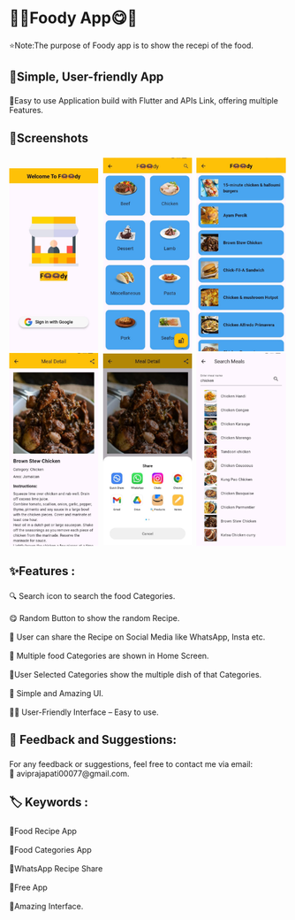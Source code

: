 <h1 align="left">🍩😋Foody App😋🍩</h1>

###

<p align="left">⭐Note:The purpose of Foody app is to show the recepi of the food.</p>

###

<h2 align="left">📱Simple, User-friendly App</h2>

###

<p align="left">📲Easy to use Application build with Flutter and APIs Link, offering multiple Features.</p>

###

<h2 align="left">📸Screenshots</h2>


###


<kbd>
  <img  src="https://github.com/avi-prajapati/Foody-App/blob/master/screenshot/1.jpeg" width=32% height=30%/>
  <img  src="https://github.com/avi-prajapati/Foody-App/blob/master/screenshot/2.jpeg" width=32% height=30%/>
  <img  src="https://github.com/avi-prajapati/Foody-App/blob/master/screenshot/3.jpeg" width=32% height=30%/>
  <img  src="https://github.com/avi-prajapati/Foody-App/blob/master/screenshot/4.jpeg" width=32% height=30%/>
  <img  src="https://github.com/avi-prajapati/Foody-App/blob/master/screenshot/5.jpeg" width=32% height=30%/>
  <img  src="https://github.com/avi-prajapati/Foody-App/blob/master/screenshot/6.jpeg" width=32% height=30%/>
 
</kbd>

###

<h2 align="left">✨Features :</h2>

###

<p align="left">🔍 Search icon to search the food Categories.<br><br>😋 Random Button to show the random Recipe.<br><br>🤝 User can share the Recipe on Social Media like WhatsApp, Insta etc.<br><br>🍱 Multiple food Categories are shown in Home Screen.<br><br>🍦User Selected Categories show the multiple dish of that Categories.<br><br>📱 Simple and Amazing UI.<br><br>👩‍🏫 User-Friendly Interface – Easy to use.<br></p>

###

<h2 align="left">💬 Feedback and Suggestions:</h2>

###

<p align="left">For any feedback or suggestions, feel free to contact me via email:<br>📧 aviprajapati00077@gmail.com.</p>

###

<h2 align="left">🏷️ Keywords :</h2>

###

<p align="left">🔸Food Recipe App<br><br>🔸Food Categories App<br><br>🔸WhatsApp Recipe Share<br><br>🔸Free App<br><br>🔸Amazing Interface.</p>

###
